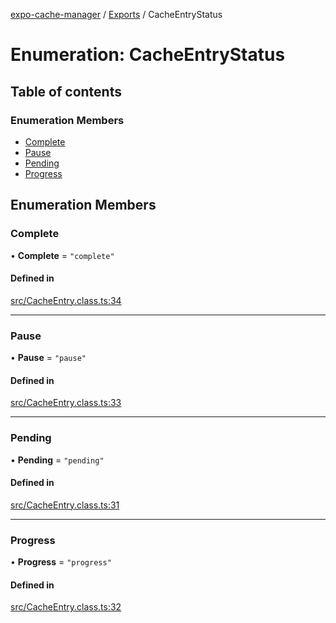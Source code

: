 [expo-cache-manager](../README.md) / [Exports](../modules.md) / CacheEntryStatus

# Enumeration: CacheEntryStatus

## Table of contents

### Enumeration Members

- [Complete](CacheEntryStatus.md#complete)
- [Pause](CacheEntryStatus.md#pause)
- [Pending](CacheEntryStatus.md#pending)
- [Progress](CacheEntryStatus.md#progress)

## Enumeration Members

### Complete

• **Complete** = ``"complete"``

#### Defined in

[src/CacheEntry.class.ts:34](https://github.com/WhidRubeld/expo-file-system-manager/blob/9ff9731/src/CacheEntry.class.ts#L34)

___

### Pause

• **Pause** = ``"pause"``

#### Defined in

[src/CacheEntry.class.ts:33](https://github.com/WhidRubeld/expo-file-system-manager/blob/9ff9731/src/CacheEntry.class.ts#L33)

___

### Pending

• **Pending** = ``"pending"``

#### Defined in

[src/CacheEntry.class.ts:31](https://github.com/WhidRubeld/expo-file-system-manager/blob/9ff9731/src/CacheEntry.class.ts#L31)

___

### Progress

• **Progress** = ``"progress"``

#### Defined in

[src/CacheEntry.class.ts:32](https://github.com/WhidRubeld/expo-file-system-manager/blob/9ff9731/src/CacheEntry.class.ts#L32)
